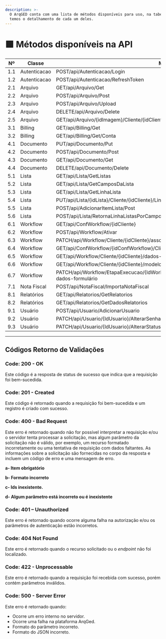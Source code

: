 ```yaml
---
description: >-
  O ArqGED conta com uma lista de métodos disponíveis para uso, na tabela abaixo
  temos o detalhamento de cada um deles.
---
```


# 🟩 Métodos disponíveis na API

|  Nº | Classe       | Método                                                                                                    | Versão |   Status   |
| :-: | ------------ | --------------------------------------------------------------------------------------------------------- | :----: | :--------: |
| 1.1 | Autenticacao | POST/api/Autenticacao/Login                                                                               |    1   | Disponível |
| 1.2 | Autenticacao | POST/api/Autenticacao/RefreshToken                                                                        |    1   | Disponível |
| 2.1 | Arquivo      | GET/api/Arquivo/Get                                                                                       |    1   | Disponível |
| 2.2 | Arquivo      | POST/api/Arquivo/Post                                                                                     |    1   | Disponível |
| 2.3 | Arquivo      | POST/api/Arquivo/Upload                                                                                   |    1   | Disponível |
| 2.4 | Arquivo      | DELETE/api/Arquivo/Delete                                                                                 |    1   | Disponível |
| 2.5 | Arquivo      | GET/api/Arquivo/{idImagem}/Cliente/{idCliente}                                                            |    1   | Disponível |
| 3.1 | Billing      | GET/api/Billing/Get                                                                                       |    1   | Disponível |
| 3.2 | Billing      | GET/api/Billing/Get/Conta                                                                                 |    1   | Disponível |
| 4.1 | Documento    | PUT/api/Documento/Put                                                                                     |    1   | Disponível |
| 4.2 | Documento    | POST/api/Documento/Post                                                                                   |    1   | Disponível |
| 4.3 | Documento    | GET/api/Documento/Get                                                                                     |    1   | Disponível |
| 4.4 | Documento    | DELETE/api/Documento/Delete                                                                               |    1   | Disponível |
| 5.1 | Lista        | GET/api/Lista/GetListas                                                                                   |    1   | Disponível |
| 5.2 | Lista        | GET/api/Lista/GetCamposDaLista                                                                            |    1   | Disponível |
| 5.3 | Lista        | GET/api/Lista/GetLinhaLista                                                                               |    1   | Disponível |
| 5.4 | Lista        | PUT/api/Lista/{idLista}/Cliente/{idCliente}/LinhaLista/{idLinhaLista}                                     |    1   | Disponível |
| 5.5 | Lista        | POST/api/AdicionarItemLista/Post                                                                          |    1   | Disponível |
| 5.6 | Lista        | POST/api/Lista/RetornaLinhaListasPorCampoValor/{idLista}/{idUnidade}/{idCliente}                          |    1   | Disponível |
| 6.1 | Workflow     | GET/api/ConfWorkflow/{idCliente}                                                                          |    1   | Disponível |
| 6.2 | Workflow     | POST/api/Workflow/Ativar                                                                                  |    1   | Disponível |
| 6.3 | Workflow     | PATCH/api/Workflow/Cliente/{idCliente}/associar-documentos                                                |    1   | Disponível |
| 6.4 | Workflow     | GET/api/ConfWorkflow/{idConfWorkflow}/Cliente/{idCliente}/fluxos-ativados                                 |    1   | Disponível |
| 6.5 | Workflow     | GET/api/Workflow/Cliente/{idCliente}/dados-fluxo                                                          |    1   | Disponível |
| 6.6 | Workflow     | GET/api/Workflow/Cliente/{idCliente}/modelo-fluxo                                                         |    1   | Disponível |
| 6.7 | Workflow     | PATCH/api/Workflow/EtapaExecucao/{IdWorkflowEtapaExecucao}/Cliente/{idCliente}/atualizar-dados-formulário |    1   | Disponível |
| 7.1 | Nota Fiscal  | POST/api/NotaFiscal/ImportaNotaFiscal                                                                     |    1   | Disponível |
| 8.1 | Relatórios   | GET/api/Relatorios/GetRelatorios                                                                          |    1   | Disponível |
| 8.2 | Relatórios   | GET/api/Relatorios/GetDadosRelatorios                                                                     |    1   | Disponível |
| 9.1 | Usuário      | POST/api/Usuario/AdicionarUsuario                                                                         |    1   | Disponível |
| 9.2 | Usuário      | PATCH/api/Usuario/{IdUsuario}/AlterarSenhaUsuario                                                         |    1   | Disponível |
| 9.3 | Usuário      | PATCH/api/Usuario/{IdUsuario}/AlterarStatusUsuario                                                        |    1   | Disponível |

***

## Códigos Retorno de Validações

### Code: 200 - OK <a href="#code-200-ok" id="code-200-ok"></a>

Este código é a resposta de status de sucesso que indica que a requisição foi bem-sucedida.

### Code: 201 - Created <a href="#code-201-created" id="code-201-created"></a>

Este código é retornado quando a requisição foi bem-sucedida e um registro é criado com sucesso.

### Code: 400 - Bad Request <a href="#code-400-bad-request" id="code-400-bad-request"></a>

Este erro é retornado quando não for possível interpretar a requisição e/ou o servidor tenta processar a solicitação, mas algum parâmetro da solicitação não é válido, por exemplo, um recurso formatado incorretamente ou uma tentativa de requisição com dados faltantes. As informações sobre a solicitação são fornecidas no corpo da resposta e incluem um código de erro e uma mensagem de erro.

**a- Item obrigatório**

**b- Formato incorreto**

**c- Ids inexistente.**

**d- Algum parâmetro está incorreto ou é inexistente**

### Code: 401 – Unauthorized <a href="#code-401-unauthorized" id="code-401-unauthorized"></a>

Este erro é retornado quando ocorre alguma falha na autorização e/ou os parâmetros de autenticação estão incorretos.

### Code: 404 Not Found <a href="#code-404-not-found" id="code-404-not-found"></a>

Este erro é retornado quando o recurso solicitado ou o _endpoint_ não foi localizado.

### Code: 422 - Unprocessable <a href="#code-422-unprocessable" id="code-422-unprocessable"></a>

Este erro é retornado quando a requisição foi recebida com sucesso, porém contém parâmetros inválidos.

### Code: 500 - Server Error <a href="#code-500-server-error" id="code-500-server-error"></a>

Este erro é retornado quando:

* Ocorre um erro interno no servidor.
* Ocorre uma falha na plataforma ArqGed.
* Formato do parâmetro incorreto.
* Formato do JSON incorreto.
